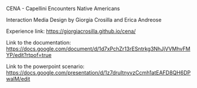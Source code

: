 CENA - Capellini Encounters Native Americans

Interaction Media Design by Giorgia Crosilla and Erica Andreose

Experience link: https://giorgiacrosilla.github.io/cena/

Link to the documentation: https://docs.google.com/document/d/1d7xPchZr13rESntrkg3NhJjVVMhvFMYP/edit?rtpof=true

Link to the powerpoint scenario: https://docs.google.com/presentation/d/1z7druItnyvzCcmh1atEAFD8QH6DPwalM/edit
